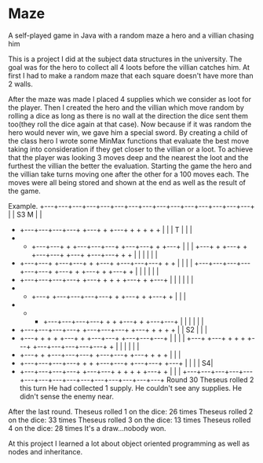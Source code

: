 # Maze
A self-played game in Java with a random maze a hero and a villian chasing him

This is a project I did at the subject data structures in the university.
The goal was for the hero to collect all 4 loots before the villian catches him.
At first I had to make a random maze that each square doesn't have more than 2 walls.

After the maze was made I placed 4 supplies which we consider as loot for the player.
Then I created the hero and the villian which move random by rolling a dice as long as there is no wall at the direction the dice sent them too(they roll the dice again at that case).
Now because if it was random the hero would never win, we gave him a special sword. By creating a child of the class hero I wrote some MinMax functions that evaluate the best move taking
into consideration if they get closer to the villian or a loot. To achieve that the player was looking 3 moves deep and the nearest the loot and the furthest the villian the better the evaluation.
Starting the game the hero and the villian take turns moving one after the other for a 100 moves each.
The moves were all being stored and shown at the end as well as the result of the game.

Example.
+---+---+---+---+---+---+---+---+---+---+---+---+---+---+---+
|                               | S3  M     |               |
+   +---+---+---+---+   +---+   +   +---+   +   +   +   +   +
|   |               | T         |       |                   |
+   +   +---+---+   +   +---+---+---+   +---+---+   +   +---+
|       |                                                   |
+---+   +   +---+   +   +---+---+   +---+   +---+---+   +   +
|       |           |       |       |                       |
+   +---+---+   +---+---+   +   +---+   +---+---+---+   +   +
|                           |                       |       |
+---+---+---+---+---+---+   +---+   +   +---+   +   +---+   +
|                           |       |   |           |       |
+   +---+---+---+---+   +---+   +   +   +   +---+   +   +---+
|   |                           |   |   |                   |
+   +   +---+   +---+---+---+---+   +   +---+   +   +---+   +
|   |                                                       |
+   +   +   +---+---+---+---+   +   +   +---+   +   +---+---+
|       |                           |           |   |       |
+   +---+---+---+---+   +---+---+---+   +---+   +   +   +   +
|           | S2    |               |                       |
+   +---+   +   +   +   +---+   +   +---+---+   +---+---+---+
|       |                       |                           |
+---+   +---+   +   +   +   +---+   +---+---+---+---+---+   +
|           |   |               |                   |       |
+   +---+   +   +---+---+---+   +---+---+   +---+   +   +   +
|                           |                               |
+   +---+---+---+---+   +   +   +---+---+   +---+---+   +---+
|                               |       |   |             S4|
+   +---+---+---+---+   +---+---+   +   +   +   +   +---+   +
|                                               |           |
+---+---+---+---+---+---+---+---+---+---+---+---+---+---+---+
      Round 30
Theseus rolled 2 this turn
He had collected 1 supply.
He couldn't see any supplies.
He didn't sense the enemy near.

After the last round.
Theseus rolled 1 on the dice: 26 times
Theseus rolled 2 on the dice: 33 times
Theseus rolled 3 on the dice: 13 times
Theseus rolled 4 on the dice: 28 times
It's a draw...nobody won.

At this project I learned a lot about object oriented programming as well as nodes and inheritance. 
